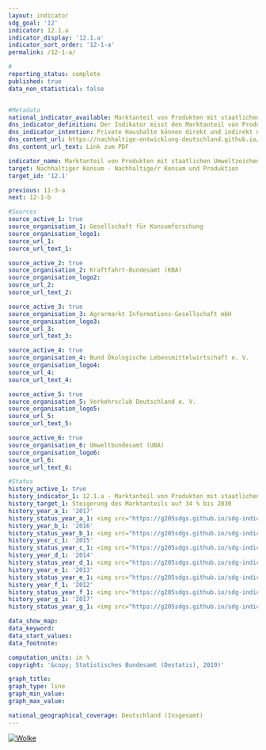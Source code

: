 ```yaml
---                       
layout: indicator                       
sdg_goal: '12'                       
indicator: 12.1.a                       
indicator_display: '12.1.a'                       
indicator_sort_order: '12-1-a'                       
permalink: /12-1-a/                       

#                       
reporting_status: complete                       
published: true                       
data_non_statistical: false                       


#Metadata                       
national_indicator_available: Marktanteil von Produkten mit staatlichen Umweltzeichen                       
dns_indicator_definition: Der Indikator misst den Marktanteil von Produkten mit freiwilligen oder verpflichtenden Umweltzeichen, deren Vergabegrundlagen von staatlichen Organen festgelegt werden.                       
dns_indicator_intention: Private Haushalte können direkt und indirekt nachhaltig konsumieren. Einerseits beeinflusst ihre Einkaufsentscheidung ihre eigene Umweltbilanz, denn energieeffiziente Fahrzeuge oder gedämmte Häuser benötigen bei der Nutzung weniger Energie und verursachen einen geringeren Ausstoß von Treibhausgasen. Andererseits können die Verbraucherinnen und Verbraucher Produkte erwerben, die auf besonders nachhaltige Weise hergestellt wurden. Ziel der Bundesregierung ist es daher, den Marktanteil von Produkten mit staatlichen Umweltzeichen bis 2030 auf 34 % zu erhöhen.                       
dns_content_url: https://nachhaltige-entwicklung-deutschland.github.io/open-sdg-site-starter/public/content/12.1.a.pdf                       
dns_content_url_text: Link zum PDF                       

indicator_name: Marktanteil von Produkten mit staatlichen Umweltzeichen                       
target: Nachhaltiger Konsum - Nachhaltige/r Konsum und Produktion                       
target_id: '12.1'                       

previous: 11-3-a                       
next: 12-1-b                       

#Sources
source_active_1: true                               
source_organisation_1: Gesellschaft für Konsumforschung                               
source_organisation_logo1:                                
source_url_1:                                
source_url_text_1:                                

source_active_2: true                               
source_organisation_2: Kraftfahrt-Bundesamt (KBA)                               
source_organisation_logo2:                                
source_url_2:                                
source_url_text_2:                                

source_active_3: true                               
source_organisation_3: Agrarmarkt Informations-Gesellschaft mbH                               
source_organisation_logo3:                                
source_url_3:                                
source_url_text_3:                                

source_active_4: true                               
source_organisation_4: Bund Ökologische Lebensmittelwirtschaft e. V.                               
source_organisation_logo4:                                
source_url_4:                                
source_url_text_4:                                

source_active_5: true                               
source_organisation_5: Verkehrsclub Deutschland e. V.                               
source_organisation_logo5:                                
source_url_5:                                
source_url_text_5:                                

source_active_6: true                               
source_organisation_6: Umweltbundesamt (UBA)                               
source_organisation_logo6:                                
source_url_6:                                
source_url_text_6:                                

#Status                           
history_active_1: true                           
history_indicator_1: 12.1.a - Marktanteil von Produkten mit staatlichen Umweltzeichen                           
history_target_1: Steigerung des Marktanteils auf 34 % bis 2030
history_year_a_1: '2017'                               
history_status_year_a_1: <img src="https://g205sdgs.github.io/sdg-indicators/public/Wettersymbole/Wolke.png" alt="Wolke" />
history_year_b_1: '2016'                               
history_status_year_b_1: <img src="https://g205sdgs.github.io/sdg-indicators/public/Wettersymbole/Leicht bewölkt.png" alt="Leicht bewölkt" />
history_year_c_1: '2015'                               
history_status_year_c_1: <img src="https://g205sdgs.github.io/sdg-indicators/public/Wettersymbole/keine Bewertung möglich.png" alt="keine Bewertung möglich" />
history_year_d_1: '2014'                               
history_status_year_d_1: <img src="https://g205sdgs.github.io/sdg-indicators/public/Wettersymbole/keine Bewertung möglich.png" alt="keine Bewertung möglich" />
history_year_e_1: '2013'                               
history_status_year_e_1: <img src="https://g205sdgs.github.io/sdg-indicators/public/Wettersymbole/keine Bewertung möglich.png" alt="keine Bewertung möglich" />
history_year_f_1: '2012'                               
history_status_year_f_1: <img src="https://g205sdgs.github.io/sdg-indicators/public/Wettersymbole/keine Bewertung möglich.png" alt="keine Bewertung möglich" />
history_year_g_1: '2017'                               
history_status_year_g_1: <img src="https://g205sdgs.github.io/sdg-indicators/public/Wettersymbole/keine Bewertung möglich.png" alt="keine Bewertung möglich" />

data_show_map:                        
data_keyword:                        
data_start_values:                        
data_footnote:                        

computation_units: in %                       
copyright: '&copy; Statistisches Bundesamt (Destatis), 2019)'                       

graph_title:                        
graph_type: line                       
graph_min_value:                        
graph_max_value:                        

national_geographical_coverage: Deutschland (Insgesamt)                       
---
```

<a href="https://nachhaltige-entwicklung-deutschland.github.io/open-sdg-site-starter/status/"><img src="https://g205sdgs.github.io/sdg-indicators/public/Wettersymbole/Wolke.png" alt="Wolke" />                           
</a>